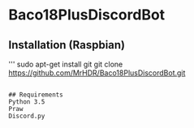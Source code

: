 # Baco18PlusDiscordBot

## Installation (Raspbian)

'''
sudo apt-get install git
git clone https://github.com/MrHDR/Baco18PlusDiscordBot.git
```

## Requirements
Python 3.5
Praw
Discord.py
